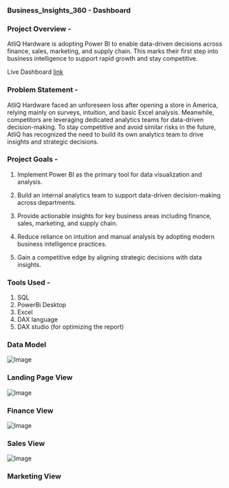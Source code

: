 ###  Business_Insights_360 - Dashboard 


### Project Overview - 
AtliQ Hardware is adopting Power BI to enable data-driven decisions across finance, sales, marketing, and supply chain. This marks their first step into business intelligence to support rapid growth and stay competitive.

Live Dashboard [link](https://app.powerbi.com/view?r=eyJrIjoiODk5ZWI5MDUtMTM4Zi00ZDFlLWE2ZjgtMzBkMmQ0ZTRkMDkwIiwidCI6ImM2ZTU0OWIzLTVmNDUtNDAzMi1hYWU5LWQ0MjQ0ZGM1YjJjNCJ9) 

### Problem Statement -

AtliQ Hardware faced an unforeseen loss after opening a store in America, relying mainly on surveys, intuition, and basic Excel analysis. Meanwhile, competitors are leveraging dedicated analytics teams for data-driven decision-making. To stay competitive and avoid similar risks in the future, AtliQ has recognized the need to build its own analytics team to drive insights and strategic decisions.

### Project Goals - 

 1. Implement Power BI as the primary tool for data visualization and analysis.

 2. Build an internal analytics team to support data-driven decision-making across departments.

 3. Provide actionable insights for key business areas including finance, sales, marketing, and supply chain.

 4. Reduce reliance on intuition and manual analysis by adopting modern business intelligence practices.

 5. Gain a competitive edge by aligning strategic decisions with data insights.

### Tools Used -
 1. SQL 
 2. PowerBi Desktop
 3. Excel
 4. DAX language
 5. DAX studio (for optimizing the report)

### Data Model    
![Image](https://github.com/user-attachments/assets/668f12a7-6bbf-4bf5-baea-2d4a14492045)

### Landing Page View
![Image](https://github.com/user-attachments/assets/56f4ff3a-f354-4270-bb39-cc542cd25a95)

### Finance View
![Image](https://github.com/user-attachments/assets/bbcfa028-1490-4b38-a6e9-aa35ae9b8995)

### Sales View 
![Image](https://github.com/user-attachments/assets/24cc5792-b98e-464e-898c-538d26909c42)

### Marketing View 




    

 
